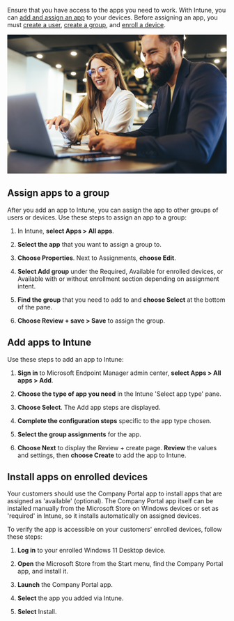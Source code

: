 Ensure that you have access to the apps you need to work. With Intune, you can [add and assign an app](/mem/intune/apps/quickstart-add-assign-app) to your devices. Before assigning an app, you must [create a user](/mem/intune/fundamentals/quickstart-create-user#create-a-user), [create a group](/mem/intune/fundamentals/quickstart-create-group), and [enroll a device](/mem/intune/enrollment/quickstart-enroll-windows-device).

![A photograph of two employees working together on a laptop while seated at a desk in an office environment.](../media/access-management.png)

## Assign apps to a group

After you add an app to Intune, you can assign the app to other groups of users or devices. Use these steps to assign an app to a group:

1. In Intune, **select Apps > All apps**.

2. **Select the app** that you want to assign a group to.

3. **Choose Properties**. Next to Assignments, **choose Edit**.

4. **Select Add group** under the Required, Available for enrolled devices, or Available with or without enrollment section depending on assignment intent.

5. **Find the group** that you need to add to and **choose Select** at the bottom of the pane.

6. **Choose Review + save > Save** to assign the group.

## Add apps to Intune

Use these steps to add an app to Intune:

1. **Sign in** to Microsoft Endpoint Manager admin center, **select Apps > All apps > Add**.

2. **Choose the type of app you need** in the Intune 'Select app type' pane.

3. **Choose Select**. The Add app steps are displayed.

4. **Complete the configuration steps** specific to the app type chosen.

6. **Select the group assignments** for the app.

7. **Choose Next** to display the Review + create page. **Review** the values and settings, then **choose Create** to add the app to Intune.

## Install apps on enrolled devices

Your customers should use the Company Portal app to install apps that are assigned as 'available' (optional). The Company Portal app itself can be installed manually from the Microsoft Store on Windows devices or set as 'required' in Intune, so it installs automatically on assigned devices.

To verify the app is accessible on your customers' enrolled devices, follow these steps:

1. **Log in** to your enrolled Windows 11 Desktop device.

2. **Open** the Microsoft Store from the Start menu, find the Company Portal app, and install it.

3. **Launch** the Company Portal app.

4. **Select** the app you added via Intune.

5. **Select** Install.